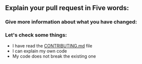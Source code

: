 ## Explain your pull request in Five words:

### Give more information about what you have changed:

### Let's check some things:
* I have read the [CONTRIBUTING.md]() file
* I can explain my own code
* My code does not break the existing one
